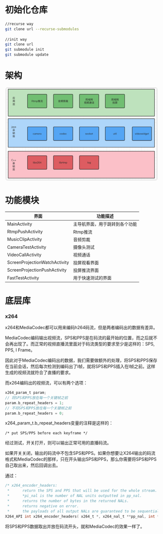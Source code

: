 # 初始化仓库

```bash
//recurse way
git clone url --recurse-submodules

//init way
git clone url
git submodule init
git submodule update
```

# 架构

![architecture](readme_res/architecture.png)

# 功能模块

| 界面                          | 功能描述                       |
| ----------------------------- | ------------------------------ |
| MainActivity                  | 主导航界面，用于跳转到各个功能 |
| RtmpPushActivity              | Rtmp推流                       |
| MusicClipActivity             | 音频剪裁                       |
| CameraTestActivity            | 摄像头测试                     |
| VideoCallActivity             | 视频通话                       |
| ScreenProjectionWatchActivity | 投屏观看界面                   |
| ScreenProjectionPushActivity  | 投屏推流界面                   |
| FastTestActivity              | 用于快速测试的界面             |



# 底层库

### x264

x264和MediaCodec都可以用来编码h264码流，但是两者编码出的数据有差异。



MediaCodec编码输出视频流，SPS和PPS是在码流的最开始的位置，而之后就不会再出现了。而正常的视频直播流里面对于码流类型的要求至少是这样的：SPS, PPS, I Frame。

因此对于MediaCodec编码出的数据，我们需要做额外的处理，将SPS和PPS保存在当前会话，然后每次检测到编码出了I帧，就将SPS和PPS插入在I帧之前。这样生成的视频流就符合了直播的要求。



而x264编码出的视频流，可以有两个选项：

```c
x264_param_t param;
// 将SPS和PPS放在每一个关键帧之前
param.b_repeat_headers = 1;
// 不将SPS和PPS放在每一个关键帧之前
param.b_repeat_headers = 0;
```

x264_param_t.b_repeat_headers变量的注释是这样的：

`/* put SPS/PPS before each keyframe */`



经过测试，开关打开，则可以输出正常可用的直播码流。

如果开关关闭，输出的码流中不包含SPS和PPS。如果你想要让X264输出的码流格式和MediaCodec的那样，只在开头输出SPS和PPS，那么你需要将SPS和PPS自己取出来，然后回调出去。

通过：

```c
/* x264_encoder_headers:
 *      return the SPS and PPS that will be used for the whole stream.
 *      *pi_nal is the number of NAL units outputted in pp_nal.
 *      returns the number of bytes in the returned NALs.
 *      returns negative on error.
 *      the payloads of all output NALs are guaranteed to be sequential in memory. */
X264_API int x264_encoder_headers( x264_t *, x264_nal_t **pp_nal, int *pi_nal );
```

将SPS和PPS数据取出并放在码流开头，就和MediaCodec的效果一样了。
